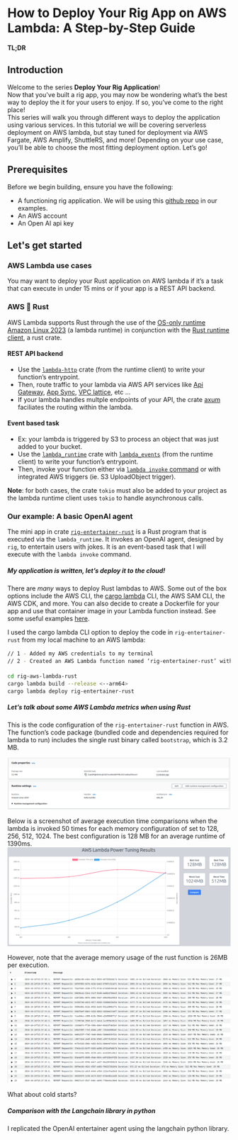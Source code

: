 # **How to Deploy Your Rig App on AWS Lambda: A Step-by-Step Guide**

**TL;DR**

## **Introduction**

Welcome to the series **Deploy Your Rig Application**!  
Now that you've built a rig app, you may now be wondering what’s the best way to deploy the it for your users to enjoy. If so, you’ve come to the right place!   
This series will walk you through different ways to deploy the application using various services. In this tutorial we will be covering serverless deployment on AWS lambda, but stay tuned for deployment via AWS Fargate, AWS Amplify, ShuttleRS, and more! Depending on your use case, you’ll be able to choose the most fitting deployment option. Let’s go\!

## **Prerequisites**

Before we begin building, ensure you have the following:

* A functioning rig application. We will be using this [github repo](https://github.com/garance-buricatu/rig-aws-lambda) in our examples.   
* An AWS account  
* An Open AI api key

## **Let's get started**

### AWS Lambda use cases
You may want to deploy your Rust application on AWS lambda if it’s a task that can execute in under 15 mins or if your app is a REST API backend.

### AWS 🤝 Rust

AWS Lambda supports Rust through the use of the [OS-only runtime Amazon Linux 2023](https://docs.aws.amazon.com/lambda/latest/dg/lambda-runtimes.html) (a lambda runtime) in conjunction with the [Rust runtime client](https://github.com/awslabs/aws-lambda-rust-runtime), a rust crate. 

#### REST API backend
* Use the [`lambda-http`](https://github.com/awslabs/aws-lambda-rust-runtime/tree/main/lambda-http) crate (from the runtime client) to write your function’s entrypoint. 
* Then, route traffic to your lambda via AWS API services like [Api Gateway](https://aws.amazon.com/api-gateway/), [App Sync](https://aws.amazon.com/pm/appsync), [VPC lattice](https://aws.amazon.com/vpc/lattice/), etc ... 
* If your lambda handles multple endpoints of your API, the crate [axum](https://github.com/tokio-rs/axum) faciliates the routing within the lambda.

#### Event based task
* Ex: your lambda is triggered by S3 to process an object that was just added to your bucket.
* Use the [`lambda_runtime`](https://github.com/awslabs/aws-lambda-rust-runtime/tree/main/lambda-runtime) crate with [`lambda_events`](https://github.com/awslabs/aws-lambda-rust-runtime/tree/main/lambda-events) (from the runtime client) to write your function’s entrypoint.
* Then, invoke your function either via [`lambda invoke` command](https://docs.aws.amazon.com/cli/latest/reference/lambda/invoke.html) or with integrated AWS triggers (ie. S3 UploadObject trigger). 

**Note**: for both cases, the crate `tokio` must also be added to your project as the lambda runtime client uses `tokio` to handle asynchronous calls.

### Our example: A basic OpenAI agent

The mini app in crate [`rig-entertainer-rust`](https://github.com/garance-buricatu/rig-aws-lambda/tree/master/rig-entertainer-rust) is a Rust program that is executed via the  `lambda_runtime`. It invokes an OpenAI agent, designed by `rig`, to entertain users with jokes. It is an event-based task that I will execute with the `lambda invoke` command.

##### My application is written, let’s deploy it to the cloud\!

There are *many* ways to deploy Rust lambdas to AWS. Some out of the box options include the AWS CLI, the [cargo lambda](https://www.cargo-lambda.info/guide/getting-started.html) CLI, the AWS SAM CLI, the AWS CDK, and more. You can also decide to create a Dockerfile for your app and use that container image in your Lambda function instead. See some useful examples [here](https://docs.aws.amazon.com/lambda/latest/dg/rust-package.html).

I used the cargo lambda CLI option to deploy the code in `rig-entertainer-rust` from my local machine to an AWS lambda:

```bash
// 1 - Added my AWS credentials to my terminal
// 2 - Created an AWS Lambda function named ‘rig-entertainer-rust’ with architecture x86_64.

cd rig-aws-lambda-rust
cargo lambda build --release <--arm64>
cargo lambda deploy rig-entertainer-rust
``` 

##### Let’s talk about some AWS Lambda metrics when using Rust

This is the code configuration of the `rig-entertainer-rust` function in AWS. The function’s code package (bundled code and dependencies required for lambda to run) includes the single rust binary called `bootstrap`, which is 3.2 MB.

![Deployment Package Rust](assets/deployment_package_rust.png)

Below is a screenshot of average execution time comparisons when the lambda is invoked 50 times for each memory configuration of set to 128, 256, 512, 1024. The best configuration is 128 MB for an average runtime of 1390ms.
![Power Tuner Rust](assets/power_tuner_rust.png)

However, note that the average memory usage of the rust function is 26MB per execution.
![alt text](assets/rig-cw-logs.png)

What about cold starts?

##### Comparison with the Langchain library in python
I replicated the OpenAI entertainer agent using the langchain python library. 
